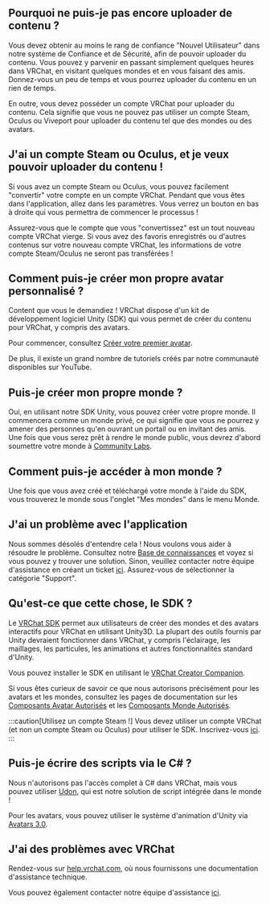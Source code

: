 
## Pourquoi ne puis-je pas encore uploader de contenu ?

Vous devez obtenir au moins le rang de confiance "Nouvel Utilisateur" dans notre système de Confiance et de Sécurité, afin de pouvoir uploader du contenu. Vous pouvez y parvenir en passant simplement quelques heures dans VRChat, en visitant quelques mondes et en vous faisant des amis. Donnez-vous un peu de temps et vous pourrez uploader du contenu en un rien de temps.

En outre, vous devez posséder un compte VRChat pour uploader du contenu. Cela signifie que vous ne pouvez pas utiliser un compte Steam, Oculus ou Viveport pour uploader du contenu tel que des mondes ou des avatars.

## J'ai un compte Steam ou Oculus, et je veux pouvoir uploader du contenu !

Si vous avez un compte Steam ou Oculus, vous pouvez facilement "convertir" votre compte en un compte VRChat. Pendant que vous êtes dans l'application, allez dans les paramètres. Vous verrez un bouton en bas à droite qui vous permettra de commencer le processus !

Assurez-vous que le compte que vous "convertissez" est un tout nouveau compte VRChat vierge. Si vous avez des favoris enregistrés ou d'autres contenus sur votre nouveau compte VRChat, les informations de votre compte Steam/Oculus ne seront pas transférées !

## Comment puis-je créer mon propre avatar personnalisé ?

Content que vous le demandiez ! VRChat dispose d'un kit de développement logiciel Unity (SDK) qui vous permet de créer du contenu pour VRChat, y compris des avatars.

Pour commencer, consultez [Créer votre premier avatar](/../avatars/creating-your-first-avatar).

De plus, il existe un grand nombre de tutoriels créés par notre communauté disponibles sur YouTube.

## Puis-je créer mon propre monde ?

Oui, en utilisant notre SDK Unity, vous pouvez créer votre propre monde. Il commencera comme un monde privé, ce qui signifie que vous ne pourrez y amener des personnes qu'en ouvrant un portail ou en invitant des amis. Une fois que vous serez prêt à rendre le monde public, vous devrez d'abord soumettre votre monde à [Community Labs](doc:vrchat-community-labs).

## Comment puis-je accéder à mon monde ?

Une fois que vous avez créé et téléchargé votre monde à l'aide du SDK, vous trouverez le monde sous l'onglet "Mes mondes" dans le menu Monde.

## J'ai un problème avec l'application

Nous sommes désolés d'entendre cela ! Nous voulons vous aider à résoudre le problème. Consultez notre [Base de connaissances](https://help.vrchat.com) et voyez si vous pouvez y trouver une solution. Sinon, veuillez contacter notre équipe d'assistance en créant un ticket [ici](https://help.vrchat.com/new). Assurez-vous de sélectionner la catégorie "Support".

## Qu'est-ce que cette chose, le SDK ?

Le [VRChat SDK](/../guides/sdkx) permet aux utilisateurs de créer des mondes et des avatars interactifs pour VRChat en utilisant Unity3D. La plupart des outils fournis par Unity devraient fonctionner dans VRChat, y compris l'éclairage, les maillages, les particules, les animations et autres fonctionnalités standard d'Unity.

Vous pouvez installer le SDK en utilisant le [VRChat Creator Companion](https://vcc.docs.vrchat.com/).

Si vous êtes curieux de savoir ce que nous autorisons précisément pour les avatars et les mondes, consultez les pages de documentation sur les [Composants Avatar Autorisés](/../avatars/whitelisted-avatar-components) et les [Composants Monde Autorisés](/../worlds/whitelisted-world-components).

:::caution[Utilisez un compte Steam !]
Vous devez utiliser un compte VRChat (et non un compte Steam ou Oculus) pour utiliser le SDK. Inscrivez-vous [ici](https://vrchat.com/register).
:::

## Puis-je écrire des scripts via le C# ?

Nous n'autorisons pas l'accès complet à C# dans VRChat, mais vous pouvez utiliser [Udon](/../worlds/udon/index), qui est notre solution de script intégrée dans le monde !

Pour les avatars, vous pouvez utiliser le système d'animation d'Unity via [Avatars 3.0](/../avatars/index).

## J'ai des problèmes avec VRChat

Rendez-vous sur [help.vrchat.com](https://help.vrchat.com), où nous fournissons une documentation d'assistance technique.

Vous pouvez également contacter notre équipe d'assistance [ici](https://vrch.at/support).
